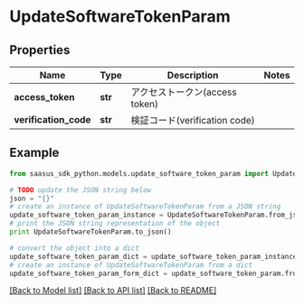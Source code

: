 # UpdateSoftwareTokenParam


## Properties
Name | Type | Description | Notes
------------ | ------------- | ------------- | -------------
**access_token** | **str** | アクセストークン(access token) | 
**verification_code** | **str** | 検証コード(verification code) | 

## Example

```python
from saasus_sdk_python.models.update_software_token_param import UpdateSoftwareTokenParam

# TODO update the JSON string below
json = "{}"
# create an instance of UpdateSoftwareTokenParam from a JSON string
update_software_token_param_instance = UpdateSoftwareTokenParam.from_json(json)
# print the JSON string representation of the object
print UpdateSoftwareTokenParam.to_json()

# convert the object into a dict
update_software_token_param_dict = update_software_token_param_instance.to_dict()
# create an instance of UpdateSoftwareTokenParam from a dict
update_software_token_param_form_dict = update_software_token_param.from_dict(update_software_token_param_dict)
```
[[Back to Model list]](../README.md#documentation-for-models) [[Back to API list]](../README.md#documentation-for-api-endpoints) [[Back to README]](../README.md)


